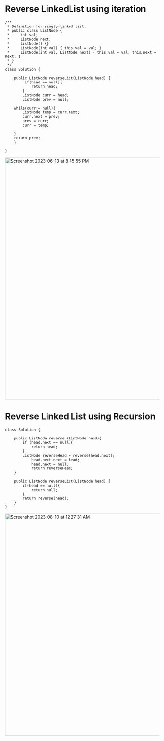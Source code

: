 # Reverse LinkedList using iteration 
```
/**
 * Definition for singly-linked list.
 * public class ListNode {
 *     int val;
 *     ListNode next;
 *     ListNode() {}
 *     ListNode(int val) { this.val = val; }
 *     ListNode(int val, ListNode next) { this.val = val; this.next = next; }
 * }
 */
class Solution {

    public ListNode reverseList(ListNode head) {
         if(head == null){
            return head;
        }
        ListNode curr = head;
        ListNode prev = null;
    
    while(curr!= null){
        ListNode temp = curr.next;
        curr.next = prev;
        prev = curr;
        curr = temp;
        
    }
    return prev;
    }
        
}
```
<img width="788" alt="Screenshot 2023-06-13 at 8 45 55 PM" src="https://github.com/Abhi-Codehub/DSA-/assets/111800760/4358d974-b96a-4ebe-bd7e-4f031f9fc993">

# Reverse Linked List using Recursion 
```
class Solution {

    public ListNode reverse (ListNode head){
        if (head.next == null){
            return head;
        }
        ListNode reverseHead = reverse(head.next);
            head.next.next = head;
            head.next = null;
            return reverseHead;
    }

    public ListNode reverseList(ListNode head) {
        if(head == null){
            return null;
        }
        return reverse(head);
    }
}
```
<img width="724" alt="Screenshot 2023-08-10 at 12 27 31 AM" src="https://github.com/Abhi-Codehub/DSA-/assets/111800760/a9626b2f-44b1-484b-b64e-604285ac3d62">



